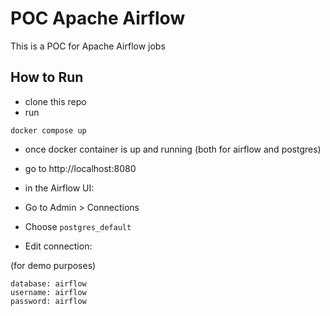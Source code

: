 # POC Apache Airflow

This is a POC for Apache Airflow jobs

## How to Run

- clone this repo
- run

`docker compose up`

- once docker container is up and running (both for airflow and postgres)
- go to http://localhost:8080

- in the Airflow UI:

- Go to Admin > Connections
- Choose `postgres_default`
- Edit connection:

(for demo purposes)
````
database: airflow
username: airflow
password: airflow
````